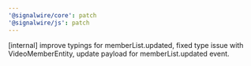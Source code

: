 ```yaml
---
'@signalwire/core': patch
'@signalwire/js': patch
---
```


[internal] improve typings for memberList.updated, fixed type issue with VideoMemberEntity, update payload for memberList.updated event.
